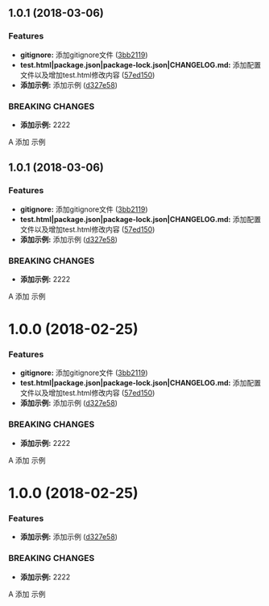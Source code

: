 <a name="1.0.1"></a>
## 1.0.1 (2018-03-06)


### Features

* **gitignore:** 添加gitignore文件 ([3bb2119](https://github.com/china-Zzzz/Commit-Message-Change-Log/commit/3bb2119))
* **test.html|package.json|package-lock.json|CHANGELOG.md:** 添加配置文件以及增加test.html修改内容 ([57ed150](https://github.com/china-Zzzz/Commit-Message-Change-Log/commit/57ed150))
* **添加示例:** 添加示例 ([d327e58](https://github.com/china-Zzzz/Commit-Message-Change-Log/commit/d327e58))


### BREAKING CHANGES

* **添加示例:** 2222

A 添加 示例



<a name="1.0.1"></a>
## 1.0.1 (2018-03-06)


### Features

* **gitignore:** 添加gitignore文件 ([3bb2119](https://github.com/china-Zzzz/Commit-Message-Change-Log/commit/3bb2119))
* **test.html|package.json|package-lock.json|CHANGELOG.md:** 添加配置文件以及增加test.html修改内容 ([57ed150](https://github.com/china-Zzzz/Commit-Message-Change-Log/commit/57ed150))
* **添加示例:** 添加示例 ([d327e58](https://github.com/china-Zzzz/Commit-Message-Change-Log/commit/d327e58))


### BREAKING CHANGES

* **添加示例:** 2222

A 添加 示例



<a name="1.0.0"></a>
# 1.0.0 (2018-02-25)


### Features

* **gitignore:** 添加gitignore文件 ([3bb2119](https://github.com/china-Zzzz/Commit-Message-Change-Log/commit/3bb2119))
* **test.html|package.json|package-lock.json|CHANGELOG.md:** 添加配置文件以及增加test.html修改内容 ([57ed150](https://github.com/china-Zzzz/Commit-Message-Change-Log/commit/57ed150))
* **添加示例:** 添加示例 ([d327e58](https://github.com/china-Zzzz/Commit-Message-Change-Log/commit/d327e58))


### BREAKING CHANGES

* **添加示例:** 2222

A 添加 示例



<a name="1.0.0"></a>
# 1.0.0 (2018-02-25)


### Features

* **添加示例:** 添加示例 ([d327e58](https://github.com/china-Zzzz/Commit-Message-Change-Log/commit/d327e58))


### BREAKING CHANGES

* **添加示例:** 2222

A 添加 示例



